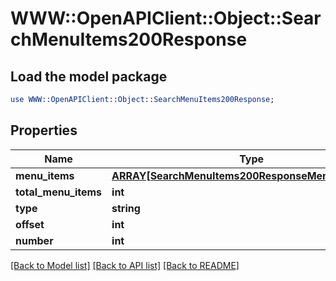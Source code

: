 # WWW::OpenAPIClient::Object::SearchMenuItems200Response

## Load the model package
```perl
use WWW::OpenAPIClient::Object::SearchMenuItems200Response;
```

## Properties
Name | Type | Description | Notes
------------ | ------------- | ------------- | -------------
**menu_items** | [**ARRAY[SearchMenuItems200ResponseMenuItemsInner]**](SearchMenuItems200ResponseMenuItemsInner.md) |  | 
**total_menu_items** | **int** |  | 
**type** | **string** |  | 
**offset** | **int** |  | 
**number** | **int** |  | 

[[Back to Model list]](../README.md#documentation-for-models) [[Back to API list]](../README.md#documentation-for-api-endpoints) [[Back to README]](../README.md)


